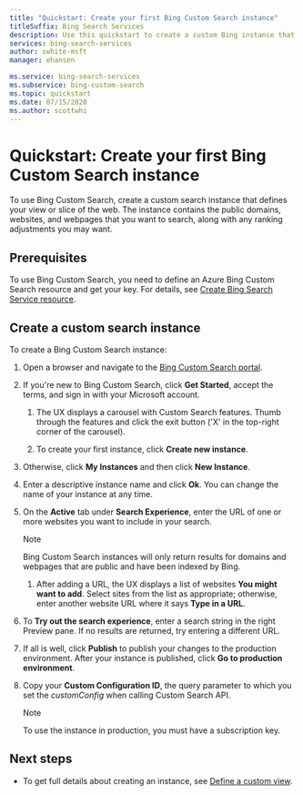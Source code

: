 ```yaml
---
title: "Quickstart: Create your first Bing Custom Search instance"
titleSuffix: Bing Search Services
description: Use this quickstart to create a custom Bing instance that can search the domains and webpages that you specify. 
services: bing-search-services
author: swhite-msft
manager: ehansen

ms.service: bing-search-services
ms.subservice: bing-custom-search
ms.topic: quickstart
ms.date: 07/15/2020
ms.author: scottwhi
---
```

# Quickstart: Create your first Bing Custom Search instance

To use Bing Custom Search, create a custom search instance that defines your view or slice of the web. The instance contains the public domains, websites, and webpages that you want to search, along with any ranking adjustments you may want.

<!--
![A picture of the Bing Custom Search portal](../media/blockedCustomSrch.png)
-->

## Prerequisites

To use Bing Custom Search, you need to define an Azure Bing Custom Search resource and get your key. For details, see [Create Bing Search Service resource](../../bing-web-search/create-bing-search-service-resource.md).

## Create a custom search instance

To create a Bing Custom Search instance:

1. Open a browser and navigate to the [Bing Custom Search portal](https://customsearch.ai).  

1. If you're new to Bing Custom Search, click **Get Started**, accept the terms, and sign in with your Microsoft account.

   1. The UX displays a carousel with Custom Search features. Thumb through the features and click the exit button ('X' in the top-right corner of the carousel).

   1. To create your first instance, click **Create new instance**.

1. Otherwise, click **My Instances** and then click **New Instance**.  

1. Enter a descriptive instance name and click **Ok**. You can change the name of your instance at any time.

1. On the **Active** tab under **Search Experience**, enter the URL of one or more websites you want to include in your search.

   > [!NOTE]
   > Bing Custom Search instances will only return results for domains and webpages that are public and have been indexed by Bing.  

   1. After adding a URL, the UX displays a list of websites **You might want to add**. Select sites from the list as appropriate; otherwise, enter another website URL where it says **Type in a URL**.  
  
1. To **Try out the search experience**, enter a search string in the right Preview pane. If no results are returned, try entering a different URL.  

1. If all is well, click **Publish** to publish your changes to the production environment. After your instance is published, click **Go to production environment**.

1. Copy your **Custom Configuration ID**, the query parameter to which you set the *customConfig* when calling Custom Search API.

   > [!NOTE]
   > To use the instance in production, you must have a subscription key.

## Next steps

- To get full details about creating an instance, see [Define a custom view](define-your-custom-view.md).
